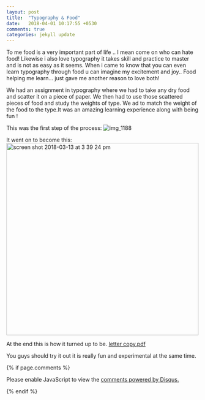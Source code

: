 ```yaml
---
layout: post
title:  "Typography & Food"
date:   2018-04-01 10:17:55 +0530
comments: true
categories: jekyll update
---
```


To me food is a very important part of life .. I mean come on who can hate food! Likewise i also love typography it takes skill and practice to master and is not as easy as it seems.
When i came to know that you can even learn typography through food u can imagine my excitement and joy..
Food helping me learn... just gave me another reason to love both!

We had an assignment in typography where we had to take any dry food and scatter it on a piece of paper.
We then had to use those scattered pieces of food and study the weights of type.
We ad to match the weight of the food to the type.It was an amazing learning experience along with being fun !

This was the first step of the process:
![img_1188](https://user-images.githubusercontent.com/36836477/38169973-b7ec4ed4-3596-11e8-929f-b9851b7672a9.JPG)

It went on to become this:
<img width="502" alt="screen shot 2018-03-13 at 3 39 24 pm" src="https://user-images.githubusercontent.com/36836477/38169977-c779e2bc-3596-11e8-87ae-d0dcda480eff.png">

At the end this is how it turned up to be.
[letter copy.pdf](https://github.com/prajna1804/prajna1804.github.io/files/1866113/letter.copy.pdf)

You guys should try it out it is really fun and experimental at the same time.

{% if page.comments %}
<div id="disqus_thread"></div>
<script>

/**
*  RECOMMENDED CONFIGURATION VARIABLES: EDIT AND UNCOMMENT THE SECTION BELOW TO INSERT DYNAMIC VALUES FROM YOUR PLATFORM OR CMS.
*  LEARN WHY DEFINING THESE VARIABLES IS IMPORTANT: https://disqus.com/admin/universalcode/#configuration-variables*/
/*
var disqus_config = function () {
this.page.url = PAGE_URL;  // Replace PAGE_URL with your page's canonical URL variable
this.page.identifier = PAGE_IDENTIFIER; // Replace PAGE_IDENTIFIER with your page's unique identifier variable
};
*/
(function() { // DON'T EDIT BELOW THIS LINE
var d = document, s = d.createElement('script');
s.src = 'https://prajna1804-github-io.disqus.com/embed.js';
s.setAttribute('data-timestamp', +new Date());
(d.head || d.body).appendChild(s);
})();
</script>
<noscript>Please enable JavaScript to view the <a href="https://disqus.com/?ref_noscript">comments powered by Disqus.</a></noscript>

{% endif %}
